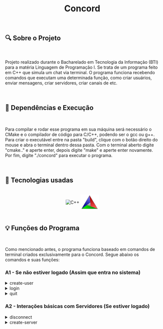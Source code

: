 <h1 align = "center"> Concord </h1>

<br>

<h2> &#128269; Sobre o Projeto </h2>

<br>

<p> Projeto realizado durante o Bacharelado em Tecnologia da Informação (BTI) 
para a matéria Linguagem de Programação I. Se trata de um programa feito em 
C++ que simula um chat via terminal. O programa funciona recebendo comandos
que executam uma determinada função, como criar usuários, enviar mensagens, criar
servidores, criar canais de etc.</p>

<br>

<h2> &#128296; Dependências e Execução </h2>

<br>

<p>Para compilar e rodar esse programa em sua máquina será necessário o CMake e
o compilador de código para C/C++, podendo ser o gcc ou g++. Para criar o executável
entre na pasta "build", clique com o botão direito do mouse e abra o terminal 
dentro dessa pasta. Com o terminal aberto digite "cmake.." e aperte enter, depois
digite "make" e aperte enter novamente. Por fim, digite "./concord" para executar
o programa.</p>

<br>

<h2> &#128302; Tecnologias usadas </h2>

<br>

<div style="display: inline_block" align="center">
  <img align="center" alt="C++" height="50" width="60" src="https://github.com/isocpp/logos/blob/master/cpp_logo.svg" />
  <img align="center" alt="CSS" height="50" width="60" src="https://github.com/vscode-icons/vscode-icons/blob/master/icons/file_type_cmake.svg" />        
</div>

<br>

<h2> &#128161; Funções do Programa </h2>

<br>

<p>Como mencionado antes, o programa funciona baseado em comandos de terminal
criados exclusivamente para o Concord. Segue abaixo os comandos e suas funções:</p>

<h3>A1 - Se não estiver logado (Assim que entra no sistema)</h3>

<details>
	<summary>create-user</summary>
	<br>
	Cria um novo usuário no sistema recebendo como parâmetro email, senha e nome. 
	Cada usuário é único, tentar criar um usuário com o mesmo email / senha de outro 
	resultará em erro, assim como a falta de algum desses parâmetros.<br><br>
	
	create-user julio.melo@imd.ufrn.br 12ab34cd Julio Melo
	Usuário criado
 
	create-user julio.melo@imd.ufrn.br 12ab34cd Julio Silva
	Usuário já existe!
</details>

<details>
	<summary>login</summary>
	<br>
	Esse procedimento verifica se já existe um usuário no cadastro geral com esse e-mail e
	senha digitados. Se existir, então o usuário efetuou o login com sucesso.<br><br>
	
	login julio.melo@imd.ufrn.br 12ab34cd
	“Logado como julio.melo@imd.ufrn.br”
 
	login julio.melo@imd.ufrn.br 1326
	“Senha ou usuário inválidos!”
</details>

<details>
	<summary>quit</summary>
	<br>
	Fecha a aplicação, este comando pode ser executado a qualquer momento pelo
	usuário.<br><br>
	
	quit
	“Saindo do Concord”
</details>

<h3>A2 - Interações básicas com Servidores (Se estiver logado)</h3>

<details>
	<summary>disconnect</summary>
	<br>
	Desconecta o usuário atual, ou seja, altera a variável que você criou que armazena o
	usuário atualmente logado. O sistema continua executando, mas é necessário que seja feito
	login novamente para que o restante dos comandos (com exceção de create-user) sejam
	executados corretamente novamente.<br><br>
	
	disconnect
	Desconectando usuário julio.melo@imd.ufrn.br
 
	disconnect
	Não está conectado
</details>

<details>
	<summary>create-server</summary>
	<br>
	Cria um novo servidor passando o nome dele.
	O comando create-server <nome-do-servidor> cria um novo servidor se ele não
	existir com esse nome.<br><br>
	
	create-server minha-casa
	Servidor criado
 
	create-server minha-casa
	Servidor com esse nome já existe
</details>
